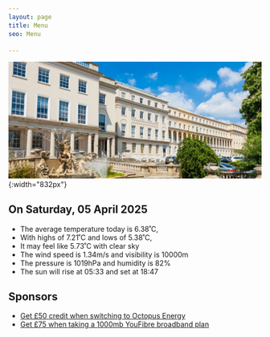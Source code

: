```yaml
---
layout: page
title: Menu
seo: Menu

---
```


![Logo](/images/logo.jpg){:width="832px"}

<!-- weather_marker starts -->
## On Saturday, 05 April 2025

- The average temperature today is 6.38˚C,
- With highs of 7.21˚C and lows of 5.38˚C,
- It may feel like 5.73˚C with clear sky
- The wind speed is 1.34m/s and visibility is 10000m
- The pressure is 1019hPa and humidity is 82%
- The sun will rise at 05:33 and set at 18:47

<!-- weather_marker ends -->

## Sponsors

- [Get £50 credit when switching to Octopus Energy](https://bit.ly/3oD1nnS)
- [Get £75 when taking a 1000mb YouFibre broadband plan](https://aklam.io/91zWhU?)



